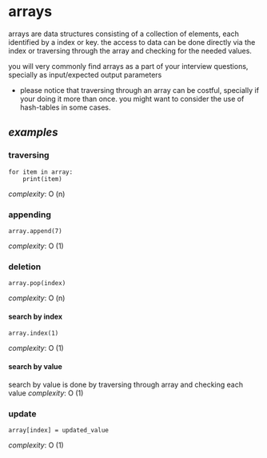 
# arrays
arrays are data structures consisting of a collection of elements, each identified by a index or key. the access to data can be done directly via the index or traversing through the array and checking for the needed values.

you will very commonly find arrays as a part of your interview questions, specially as input/expected output parameters

* please notice that traversing through an array can be costful, specially if your doing it more than once. you might want to consider the use of hash-tables in some cases.

## _examples_
### traversing 

    for item in array:
    	print(item)
_complexity_: O (n)

### appending 
    array.append(7)
_complexity_: O (1)
### deletion
    array.pop(index)
_complexity_: O (n)

#### search by index

    array.index(1)
_complexity_: O (1)

#### search by value
search by value is done by traversing through array and checking each value
_complexity_: O (1)

### update

    array[index] = updated_value

_complexity_: O (1)